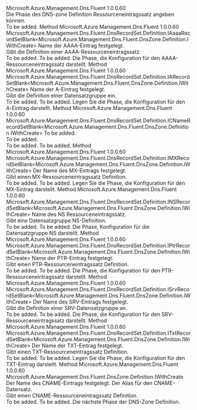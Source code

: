 <Type Name="IWithRecordSet" FullName="Microsoft.Azure.Management.Dns.Fluent.DnsZone.Definition.IWithRecordSet">
  <TypeSignature Language="C#" Value="public interface IWithRecordSet" />
  <TypeSignature Language="ILAsm" Value=".class public interface auto ansi abstract IWithRecordSet" />
  <TypeSignature Language="DocId" Value="T:Microsoft.Azure.Management.Dns.Fluent.DnsZone.Definition.IWithRecordSet" />
  <TypeSignature Language="VB.NET" Value="Public Interface IWithRecordSet" />
  <TypeSignature Language="F#" Value="type IWithRecordSet = interface" />
  <AssemblyInfo>
    <AssemblyName>Microsoft.Azure.Management.Dns.Fluent</AssemblyName>
    <AssemblyVersion>1.0.0.60</AssemblyVersion>
  </AssemblyInfo>
  <Interfaces />
  <Docs>
    <summary>
            Die Phase des DNS-zone Definition Ressourceneintragssatz angeben können.
            </summary>
    <remarks>To be added.</remarks>
  </Docs>
  <Members>
    <Member MemberName="DefineAaaaRecordSet">
      <MemberSignature Language="C#" Value="public Microsoft.Azure.Management.Dns.Fluent.DnsRecordSet.Definition.IAaaaRecordSetBlank&lt;Microsoft.Azure.Management.Dns.Fluent.DnsZone.Definition.IWithCreate&gt; DefineAaaaRecordSet (string name);" />
      <MemberSignature Language="ILAsm" Value=".method public hidebysig newslot virtual instance class Microsoft.Azure.Management.Dns.Fluent.DnsRecordSet.Definition.IAaaaRecordSetBlank`1&lt;class Microsoft.Azure.Management.Dns.Fluent.DnsZone.Definition.IWithCreate&gt; DefineAaaaRecordSet(string name) cil managed" />
      <MemberSignature Language="DocId" Value="M:Microsoft.Azure.Management.Dns.Fluent.DnsZone.Definition.IWithRecordSet.DefineAaaaRecordSet(System.String)" />
      <MemberSignature Language="VB.NET" Value="Public Function DefineAaaaRecordSet (name As String) As IAaaaRecordSetBlank(Of IWithCreate)" />
      <MemberSignature Language="F#" Value="abstract member DefineAaaaRecordSet : string -&gt; Microsoft.Azure.Management.Dns.Fluent.DnsRecordSet.Definition.IAaaaRecordSetBlank&lt;Microsoft.Azure.Management.Dns.Fluent.DnsZone.Definition.IWithCreate&gt;" Usage="iWithRecordSet.DefineAaaaRecordSet name" />
      <MemberType>Method</MemberType>
      <AssemblyInfo>
        <AssemblyName>Microsoft.Azure.Management.Dns.Fluent</AssemblyName>
        <AssemblyVersion>1.0.0.60</AssemblyVersion>
      </AssemblyInfo>
      <ReturnValue>
        <ReturnType>Microsoft.Azure.Management.Dns.Fluent.DnsRecordSet.Definition.IAaaaRecordSetBlank&lt;Microsoft.Azure.Management.Dns.Fluent.DnsZone.Definition.IWithCreate&gt;</ReturnType>
      </ReturnValue>
      <Parameters>
        <Parameter Name="name" Type="System.String" />
      </Parameters>
      <Docs>
        <param name="name">Name der AAAA-Eintrag festgelegt.</param>
        <summary>
            Gibt die Definition einer AAAA-Ressourceneintragssatz.
            </summary>
        <returns>To be added.</returns>
        <remarks>To be added.</remarks>
        <return>Die Phase, die Konfiguration für den AAAA-Ressourceneintragssatz darstellt.</return>
      </Docs>
    </Member>
    <Member MemberName="DefineARecordSet">
      <MemberSignature Language="C#" Value="public Microsoft.Azure.Management.Dns.Fluent.DnsRecordSet.Definition.IARecordSetBlank&lt;Microsoft.Azure.Management.Dns.Fluent.DnsZone.Definition.IWithCreate&gt; DefineARecordSet (string name);" />
      <MemberSignature Language="ILAsm" Value=".method public hidebysig newslot virtual instance class Microsoft.Azure.Management.Dns.Fluent.DnsRecordSet.Definition.IARecordSetBlank`1&lt;class Microsoft.Azure.Management.Dns.Fluent.DnsZone.Definition.IWithCreate&gt; DefineARecordSet(string name) cil managed" />
      <MemberSignature Language="DocId" Value="M:Microsoft.Azure.Management.Dns.Fluent.DnsZone.Definition.IWithRecordSet.DefineARecordSet(System.String)" />
      <MemberSignature Language="VB.NET" Value="Public Function DefineARecordSet (name As String) As IARecordSetBlank(Of IWithCreate)" />
      <MemberSignature Language="F#" Value="abstract member DefineARecordSet : string -&gt; Microsoft.Azure.Management.Dns.Fluent.DnsRecordSet.Definition.IARecordSetBlank&lt;Microsoft.Azure.Management.Dns.Fluent.DnsZone.Definition.IWithCreate&gt;" Usage="iWithRecordSet.DefineARecordSet name" />
      <MemberType>Method</MemberType>
      <AssemblyInfo>
        <AssemblyName>Microsoft.Azure.Management.Dns.Fluent</AssemblyName>
        <AssemblyVersion>1.0.0.60</AssemblyVersion>
      </AssemblyInfo>
      <ReturnValue>
        <ReturnType>Microsoft.Azure.Management.Dns.Fluent.DnsRecordSet.Definition.IARecordSetBlank&lt;Microsoft.Azure.Management.Dns.Fluent.DnsZone.Definition.IWithCreate&gt;</ReturnType>
      </ReturnValue>
      <Parameters>
        <Parameter Name="name" Type="System.String" />
      </Parameters>
      <Docs>
        <param name="name">Name der A-Eintrag festgelegt.</param>
        <summary>
            Gibt die Definition einer Datensatzgruppe ein.
            </summary>
        <returns>To be added.</returns>
        <remarks>To be added.</remarks>
        <return>Legen Sie die Phase, die Konfiguration für den A-Eintrag darstellt.</return>
      </Docs>
    </Member>
    <Member MemberName="DefineCNameRecordSet">
      <MemberSignature Language="C#" Value="public Microsoft.Azure.Management.Dns.Fluent.DnsRecordSet.Definition.ICNameRecordSetBlank&lt;Microsoft.Azure.Management.Dns.Fluent.DnsZone.Definition.IWithCreate&gt; DefineCNameRecordSet (string name);" />
      <MemberSignature Language="ILAsm" Value=".method public hidebysig newslot virtual instance class Microsoft.Azure.Management.Dns.Fluent.DnsRecordSet.Definition.ICNameRecordSetBlank`1&lt;class Microsoft.Azure.Management.Dns.Fluent.DnsZone.Definition.IWithCreate&gt; DefineCNameRecordSet(string name) cil managed" />
      <MemberSignature Language="DocId" Value="M:Microsoft.Azure.Management.Dns.Fluent.DnsZone.Definition.IWithRecordSet.DefineCNameRecordSet(System.String)" />
      <MemberSignature Language="VB.NET" Value="Public Function DefineCNameRecordSet (name As String) As ICNameRecordSetBlank(Of IWithCreate)" />
      <MemberSignature Language="F#" Value="abstract member DefineCNameRecordSet : string -&gt; Microsoft.Azure.Management.Dns.Fluent.DnsRecordSet.Definition.ICNameRecordSetBlank&lt;Microsoft.Azure.Management.Dns.Fluent.DnsZone.Definition.IWithCreate&gt;" Usage="iWithRecordSet.DefineCNameRecordSet name" />
      <MemberType>Method</MemberType>
      <AssemblyInfo>
        <AssemblyName>Microsoft.Azure.Management.Dns.Fluent</AssemblyName>
        <AssemblyVersion>1.0.0.60</AssemblyVersion>
      </AssemblyInfo>
      <ReturnValue>
        <ReturnType>Microsoft.Azure.Management.Dns.Fluent.DnsRecordSet.Definition.ICNameRecordSetBlank&lt;Microsoft.Azure.Management.Dns.Fluent.DnsZone.Definition.IWithCreate&gt;</ReturnType>
      </ReturnValue>
      <Parameters>
        <Parameter Name="name" Type="System.String" />
      </Parameters>
      <Docs>
        <param name="name">To be added.</param>
        <summary>To be added.</summary>
        <returns>To be added.</returns>
        <remarks>To be added.</remarks>
      </Docs>
    </Member>
    <Member MemberName="DefineMXRecordSet">
      <MemberSignature Language="C#" Value="public Microsoft.Azure.Management.Dns.Fluent.DnsRecordSet.Definition.IMXRecordSetBlank&lt;Microsoft.Azure.Management.Dns.Fluent.DnsZone.Definition.IWithCreate&gt; DefineMXRecordSet (string name);" />
      <MemberSignature Language="ILAsm" Value=".method public hidebysig newslot virtual instance class Microsoft.Azure.Management.Dns.Fluent.DnsRecordSet.Definition.IMXRecordSetBlank`1&lt;class Microsoft.Azure.Management.Dns.Fluent.DnsZone.Definition.IWithCreate&gt; DefineMXRecordSet(string name) cil managed" />
      <MemberSignature Language="DocId" Value="M:Microsoft.Azure.Management.Dns.Fluent.DnsZone.Definition.IWithRecordSet.DefineMXRecordSet(System.String)" />
      <MemberSignature Language="VB.NET" Value="Public Function DefineMXRecordSet (name As String) As IMXRecordSetBlank(Of IWithCreate)" />
      <MemberSignature Language="F#" Value="abstract member DefineMXRecordSet : string -&gt; Microsoft.Azure.Management.Dns.Fluent.DnsRecordSet.Definition.IMXRecordSetBlank&lt;Microsoft.Azure.Management.Dns.Fluent.DnsZone.Definition.IWithCreate&gt;" Usage="iWithRecordSet.DefineMXRecordSet name" />
      <MemberType>Method</MemberType>
      <AssemblyInfo>
        <AssemblyName>Microsoft.Azure.Management.Dns.Fluent</AssemblyName>
        <AssemblyVersion>1.0.0.60</AssemblyVersion>
      </AssemblyInfo>
      <ReturnValue>
        <ReturnType>Microsoft.Azure.Management.Dns.Fluent.DnsRecordSet.Definition.IMXRecordSetBlank&lt;Microsoft.Azure.Management.Dns.Fluent.DnsZone.Definition.IWithCreate&gt;</ReturnType>
      </ReturnValue>
      <Parameters>
        <Parameter Name="name" Type="System.String" />
      </Parameters>
      <Docs>
        <param name="name">Der Name des MX-Eintrags festgelegt.</param>
        <summary>
            Gibt einen MX-Ressourceneintragssatz Definition.
            </summary>
        <returns>To be added.</returns>
        <remarks>To be added.</remarks>
        <return>Legen Sie die Phase, die Konfiguration für den MX-Eintrag darstellt.</return>
      </Docs>
    </Member>
    <Member MemberName="DefineNSRecordSet">
      <MemberSignature Language="C#" Value="public Microsoft.Azure.Management.Dns.Fluent.DnsRecordSet.Definition.INSRecordSetBlank&lt;Microsoft.Azure.Management.Dns.Fluent.DnsZone.Definition.IWithCreate&gt; DefineNSRecordSet (string name);" />
      <MemberSignature Language="ILAsm" Value=".method public hidebysig newslot virtual instance class Microsoft.Azure.Management.Dns.Fluent.DnsRecordSet.Definition.INSRecordSetBlank`1&lt;class Microsoft.Azure.Management.Dns.Fluent.DnsZone.Definition.IWithCreate&gt; DefineNSRecordSet(string name) cil managed" />
      <MemberSignature Language="DocId" Value="M:Microsoft.Azure.Management.Dns.Fluent.DnsZone.Definition.IWithRecordSet.DefineNSRecordSet(System.String)" />
      <MemberSignature Language="VB.NET" Value="Public Function DefineNSRecordSet (name As String) As INSRecordSetBlank(Of IWithCreate)" />
      <MemberSignature Language="F#" Value="abstract member DefineNSRecordSet : string -&gt; Microsoft.Azure.Management.Dns.Fluent.DnsRecordSet.Definition.INSRecordSetBlank&lt;Microsoft.Azure.Management.Dns.Fluent.DnsZone.Definition.IWithCreate&gt;" Usage="iWithRecordSet.DefineNSRecordSet name" />
      <MemberType>Method</MemberType>
      <AssemblyInfo>
        <AssemblyName>Microsoft.Azure.Management.Dns.Fluent</AssemblyName>
        <AssemblyVersion>1.0.0.60</AssemblyVersion>
      </AssemblyInfo>
      <ReturnValue>
        <ReturnType>Microsoft.Azure.Management.Dns.Fluent.DnsRecordSet.Definition.INSRecordSetBlank&lt;Microsoft.Azure.Management.Dns.Fluent.DnsZone.Definition.IWithCreate&gt;</ReturnType>
      </ReturnValue>
      <Parameters>
        <Parameter Name="name" Type="System.String" />
      </Parameters>
      <Docs>
        <param name="name">Name des NS Ressourceneintragssatz.</param>
        <summary>
            Gibt eine Datensatzgruppe NS-Definition.
            </summary>
        <returns>To be added.</returns>
        <remarks>To be added.</remarks>
        <return>Die Phase, Konfiguration für die Datensatzgruppe NS darstellt.</return>
      </Docs>
    </Member>
    <Member MemberName="DefinePtrRecordSet">
      <MemberSignature Language="C#" Value="public Microsoft.Azure.Management.Dns.Fluent.DnsRecordSet.Definition.IPtrRecordSetBlank&lt;Microsoft.Azure.Management.Dns.Fluent.DnsZone.Definition.IWithCreate&gt; DefinePtrRecordSet (string name);" />
      <MemberSignature Language="ILAsm" Value=".method public hidebysig newslot virtual instance class Microsoft.Azure.Management.Dns.Fluent.DnsRecordSet.Definition.IPtrRecordSetBlank`1&lt;class Microsoft.Azure.Management.Dns.Fluent.DnsZone.Definition.IWithCreate&gt; DefinePtrRecordSet(string name) cil managed" />
      <MemberSignature Language="DocId" Value="M:Microsoft.Azure.Management.Dns.Fluent.DnsZone.Definition.IWithRecordSet.DefinePtrRecordSet(System.String)" />
      <MemberSignature Language="VB.NET" Value="Public Function DefinePtrRecordSet (name As String) As IPtrRecordSetBlank(Of IWithCreate)" />
      <MemberSignature Language="F#" Value="abstract member DefinePtrRecordSet : string -&gt; Microsoft.Azure.Management.Dns.Fluent.DnsRecordSet.Definition.IPtrRecordSetBlank&lt;Microsoft.Azure.Management.Dns.Fluent.DnsZone.Definition.IWithCreate&gt;" Usage="iWithRecordSet.DefinePtrRecordSet name" />
      <MemberType>Method</MemberType>
      <AssemblyInfo>
        <AssemblyName>Microsoft.Azure.Management.Dns.Fluent</AssemblyName>
        <AssemblyVersion>1.0.0.60</AssemblyVersion>
      </AssemblyInfo>
      <ReturnValue>
        <ReturnType>Microsoft.Azure.Management.Dns.Fluent.DnsRecordSet.Definition.IPtrRecordSetBlank&lt;Microsoft.Azure.Management.Dns.Fluent.DnsZone.Definition.IWithCreate&gt;</ReturnType>
      </ReturnValue>
      <Parameters>
        <Parameter Name="name" Type="System.String" />
      </Parameters>
      <Docs>
        <param name="name">Name der PTR-Eintrag festgelegt.</param>
        <summary>
            Gibt einen PTR-Ressourceneintragssatz Definition.
            </summary>
        <returns>To be added.</returns>
        <remarks>To be added.</remarks>
        <return>Die Phase, die Konfiguration für den PTR-Ressourceneintragssatz darstellt.</return>
      </Docs>
    </Member>
    <Member MemberName="DefineSrvRecordSet">
      <MemberSignature Language="C#" Value="public Microsoft.Azure.Management.Dns.Fluent.DnsRecordSet.Definition.ISrvRecordSetBlank&lt;Microsoft.Azure.Management.Dns.Fluent.DnsZone.Definition.IWithCreate&gt; DefineSrvRecordSet (string name);" />
      <MemberSignature Language="ILAsm" Value=".method public hidebysig newslot virtual instance class Microsoft.Azure.Management.Dns.Fluent.DnsRecordSet.Definition.ISrvRecordSetBlank`1&lt;class Microsoft.Azure.Management.Dns.Fluent.DnsZone.Definition.IWithCreate&gt; DefineSrvRecordSet(string name) cil managed" />
      <MemberSignature Language="DocId" Value="M:Microsoft.Azure.Management.Dns.Fluent.DnsZone.Definition.IWithRecordSet.DefineSrvRecordSet(System.String)" />
      <MemberSignature Language="VB.NET" Value="Public Function DefineSrvRecordSet (name As String) As ISrvRecordSetBlank(Of IWithCreate)" />
      <MemberSignature Language="F#" Value="abstract member DefineSrvRecordSet : string -&gt; Microsoft.Azure.Management.Dns.Fluent.DnsRecordSet.Definition.ISrvRecordSetBlank&lt;Microsoft.Azure.Management.Dns.Fluent.DnsZone.Definition.IWithCreate&gt;" Usage="iWithRecordSet.DefineSrvRecordSet name" />
      <MemberType>Method</MemberType>
      <AssemblyInfo>
        <AssemblyName>Microsoft.Azure.Management.Dns.Fluent</AssemblyName>
        <AssemblyVersion>1.0.0.60</AssemblyVersion>
      </AssemblyInfo>
      <ReturnValue>
        <ReturnType>Microsoft.Azure.Management.Dns.Fluent.DnsRecordSet.Definition.ISrvRecordSetBlank&lt;Microsoft.Azure.Management.Dns.Fluent.DnsZone.Definition.IWithCreate&gt;</ReturnType>
      </ReturnValue>
      <Parameters>
        <Parameter Name="name" Type="System.String" />
      </Parameters>
      <Docs>
        <param name="name">Der Name des SRV-Eintrags festgelegt.</param>
        <summary>
            Gibt die Definition einer SRV-Datensatzgruppe an.
            </summary>
        <returns>To be added.</returns>
        <remarks>To be added.</remarks>
        <return>Die Phase, die Konfiguration für den SRV-Ressourceneintragssatz darstellt.</return>
      </Docs>
    </Member>
    <Member MemberName="DefineTxtRecordSet">
      <MemberSignature Language="C#" Value="public Microsoft.Azure.Management.Dns.Fluent.DnsRecordSet.Definition.ITxtRecordSetBlank&lt;Microsoft.Azure.Management.Dns.Fluent.DnsZone.Definition.IWithCreate&gt; DefineTxtRecordSet (string name);" />
      <MemberSignature Language="ILAsm" Value=".method public hidebysig newslot virtual instance class Microsoft.Azure.Management.Dns.Fluent.DnsRecordSet.Definition.ITxtRecordSetBlank`1&lt;class Microsoft.Azure.Management.Dns.Fluent.DnsZone.Definition.IWithCreate&gt; DefineTxtRecordSet(string name) cil managed" />
      <MemberSignature Language="DocId" Value="M:Microsoft.Azure.Management.Dns.Fluent.DnsZone.Definition.IWithRecordSet.DefineTxtRecordSet(System.String)" />
      <MemberSignature Language="VB.NET" Value="Public Function DefineTxtRecordSet (name As String) As ITxtRecordSetBlank(Of IWithCreate)" />
      <MemberSignature Language="F#" Value="abstract member DefineTxtRecordSet : string -&gt; Microsoft.Azure.Management.Dns.Fluent.DnsRecordSet.Definition.ITxtRecordSetBlank&lt;Microsoft.Azure.Management.Dns.Fluent.DnsZone.Definition.IWithCreate&gt;" Usage="iWithRecordSet.DefineTxtRecordSet name" />
      <MemberType>Method</MemberType>
      <AssemblyInfo>
        <AssemblyName>Microsoft.Azure.Management.Dns.Fluent</AssemblyName>
        <AssemblyVersion>1.0.0.60</AssemblyVersion>
      </AssemblyInfo>
      <ReturnValue>
        <ReturnType>Microsoft.Azure.Management.Dns.Fluent.DnsRecordSet.Definition.ITxtRecordSetBlank&lt;Microsoft.Azure.Management.Dns.Fluent.DnsZone.Definition.IWithCreate&gt;</ReturnType>
      </ReturnValue>
      <Parameters>
        <Parameter Name="name" Type="System.String" />
      </Parameters>
      <Docs>
        <param name="name">Der Name der TXT-Eintrag festgelegt.</param>
        <summary>
            Gibt einen TXT-Ressourceneintragssatz Definition.
            </summary>
        <returns>To be added.</returns>
        <remarks>To be added.</remarks>
        <return>Legen Sie die Phase, die Konfiguration für den TXT-Eintrag darstellt.</return>
      </Docs>
    </Member>
    <Member MemberName="WithCNameRecordSet">
      <MemberSignature Language="C#" Value="public Microsoft.Azure.Management.Dns.Fluent.DnsZone.Definition.IWithCreate WithCNameRecordSet (string name, string alias);" />
      <MemberSignature Language="ILAsm" Value=".method public hidebysig newslot virtual instance class Microsoft.Azure.Management.Dns.Fluent.DnsZone.Definition.IWithCreate WithCNameRecordSet(string name, string alias) cil managed" />
      <MemberSignature Language="DocId" Value="M:Microsoft.Azure.Management.Dns.Fluent.DnsZone.Definition.IWithRecordSet.WithCNameRecordSet(System.String,System.String)" />
      <MemberSignature Language="VB.NET" Value="Public Function WithCNameRecordSet (name As String, alias As String) As IWithCreate" />
      <MemberSignature Language="F#" Value="abstract member WithCNameRecordSet : string * string -&gt; Microsoft.Azure.Management.Dns.Fluent.DnsZone.Definition.IWithCreate" Usage="iWithRecordSet.WithCNameRecordSet (name, alias)" />
      <MemberType>Method</MemberType>
      <AssemblyInfo>
        <AssemblyName>Microsoft.Azure.Management.Dns.Fluent</AssemblyName>
        <AssemblyVersion>1.0.0.60</AssemblyVersion>
      </AssemblyInfo>
      <ReturnValue>
        <ReturnType>Microsoft.Azure.Management.Dns.Fluent.DnsZone.Definition.IWithCreate</ReturnType>
      </ReturnValue>
      <Parameters>
        <Parameter Name="name" Type="System.String" />
        <Parameter Name="alias" Type="System.String" />
      </Parameters>
      <Docs>
        <param name="name">Der Name des CNAME-Eintrags festgelegt.</param>
        <param name="alias">Der Alias für den CNAME-Datensatz.</param>
        <summary>
            Gibt einen CNAME-Ressourceneintragssatz Definition.
            </summary>
        <returns>To be added.</returns>
        <remarks>To be added.</remarks>
        <return>Die nächste Phase der DNS-Zone Definition.</return>
      </Docs>
    </Member>
  </Members>
</Type>